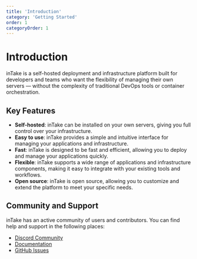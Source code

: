 ```yaml
---
title: 'Introduction'
category: 'Getting Started'
order: 1
categoryOrder: 1
---
```


# Introduction

inTake is a self-hosted deployment and infrastructure platform built for
developers and teams who want the flexibility of managing their own servers —
without the complexity of traditional DevOps tools or container orchestration.

## Key Features

- **Self-hosted**: inTake can be installed on your own servers, giving you full
  control over your infrastructure.
- **Easy to use**: inTake provides a simple and intuitive interface for managing
  your applications and infrastructure.
- **Fast**: inTake is designed to be fast and efficient, allowing you to deploy
  and manage your applications quickly.
- **Flexible**: inTake supports a wide range of applications and infrastructure
  components, making it easy to integrate with your existing tools and
  workflows.
- **Open source**: inTake is open source, allowing you to customize and extend
  the platform to meet your specific needs.

## Community and Support

inTake has an active community of users and contributors. You can find help and
support in the following places:

- [Discord Community](https://discord.gg/XTZcmmUG)
- [Documentation](https://demo.gointake.ca/docs)
- [GitHub Issues](https://github.com/saashqdev/inTake/issues)
